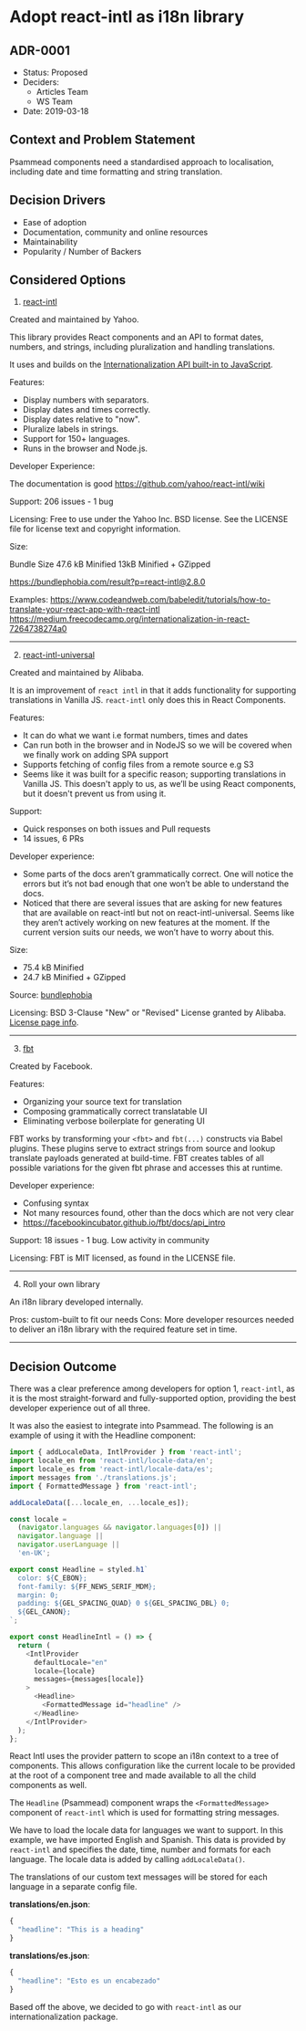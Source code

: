 # Adopt react-intl as i18n library
## ADR-0001

* Status: Proposed
* Deciders:
  * Articles Team
  * WS Team
* Date: 2019-03-18

## Context and Problem Statement

Psammead components need a standardised approach to localisation, including date and time formatting and string translation.

## Decision Drivers

* Ease of adoption
* Documentation, community and online resources
* Maintainability
* Popularity / Number of Backers

## Considered Options

1. [react-intl](https://github.com/yahoo/react-intl)

Created and maintained by Yahoo.

This library provides React components and an API to format dates, numbers, and strings, including pluralization and handling translations.

It uses and builds on the [Internationalization API built-in to JavaScript](https://developer.mozilla.org/en-US/docs/Web/JavaScript/Reference/Global_Objects/Intl).

Features:
* Display numbers with separators.
* Display dates and times correctly.
* Display dates relative to "now".
* Pluralize labels in strings.
* Support for 150+ languages.
* Runs in the browser and Node.js.

Developer Experience:

The documentation is good https://github.com/yahoo/react-intl/wiki

Support: 206 issues - 1 bug

Licensing: Free to use under the Yahoo Inc. BSD license. See the LICENSE file for license text and copyright information.

Size:

Bundle Size
47.6 kB Minified
13kB Minified + GZipped

https://bundlephobia.com/result?p=react-intl@2.8.0

Examples:
https://www.codeandweb.com/babeledit/tutorials/how-to-translate-your-react-app-with-react-intl
https://medium.freecodecamp.org/internationalization-in-react-7264738274a0

---

2. [react-intl-universal](https://github.com/alibaba/react-intl-universal)

Created and maintained by Alibaba.

It is an improvement of `react intl` in that it adds functionality for supporting translations in Vanilla JS. `react-intl` only does this in React Components.

Features:
* It can do what we want i.e format numbers, times and dates
* Can run both in the browser and in NodeJS so we will be covered when we finally work on adding SPA support
* Supports fetching of config files from a remote source e.g S3
* Seems like it was built for a specific reason; supporting translations in Vanilla JS. This doesn't apply to us, as we’ll be using React components, but it doesn't prevent us from using it.

Support:
* Quick responses on both issues and Pull requests
* 14 issues, 6 PRs

Developer experience:
* Some parts of the docs aren’t grammatically correct. One will notice the errors but it’s not bad enough that one won’t be able to understand the docs.
* Noticed that there are several issues that are asking for new features that are available on react-intl but not on react-intl-universal. Seems like they aren’t actively working on new features at the moment. If the current version suits our needs, we won’t have to worry about this.

Size:

- 75.4 kB Minified
- 24.7 kB Minified + GZipped

Source: [bundlephobia](https://bundlephobia.com/result?p=react-intl-universal@1.15.5)

Licensing: BSD 3-Clause "New" or "Revised" License granted by Alibaba. [License page info](https://github.com/alibaba/react-intl-universal/blob/master/LICENSE.md).

---

3. [fbt](https://github.com/facebookincubator/fbt)

Created by Facebook.

Features:
* Organizing your source text for translation
* Composing grammatically correct translatable UI
* Eliminating verbose boilerplate for generating UI

FBT works by transforming your `<fbt>` and `fbt(...)` constructs via Babel plugins. These plugins serve to extract strings from source and lookup translate payloads generated at build-time. FBT creates tables of all possible variations for the given fbt phrase and accesses this at runtime.

Developer experience:

* Confusing syntax
* Not many resources found, other than the docs which are not very clear
* https://facebookincubator.github.io/fbt/docs/api_intro

Support: 18 issues - 1 bug. Low activity in community

Licensing: FBT is MIT licensed, as found in the LICENSE file.

---
4. Roll your own library

An i18n library developed internally.

Pros: custom-built to fit our needs
Cons: More developer resources needed to deliver an i18n library with the required feature set in time.

---

## Decision Outcome

There was a clear preference among developers for option 1, `react-intl`, as it is the most straight-forward and fully-supported option, providing the best developer experience out of all three. 

It was also the easiest to integrate into Psammead. The following is an example of using it with the Headline component:

```javascript
import { addLocaleData, IntlProvider } from 'react-intl'; 
import locale_en from 'react-intl/locale-data/en'; 
import locale_es from 'react-intl/locale-data/es'; 
import messages from './translations.js'; 
import { FormattedMessage } from 'react-intl'; 

addLocaleData([...locale_en, ...locale_es]);

const locale = 
  (navigator.languages && navigator.languages[0]) || 
  navigator.language ||
  navigator.userLanguage ||
  'en-UK';

export const Headline = styled.h1`
  color: ${C_EBON};
  font-family: ${FF_NEWS_SERIF_MDM};
  margin: 0;
  padding: ${GEL_SPACING_QUAD} 0 ${GEL_SPACING_DBL} 0;
  ${GEL_CANON};
`;

export const HeadlineIntl = () => {
  return (
    <IntlProvider
      defaultLocale="en"
      locale={locale}
      messages={messages[locale]}
    >
      <Headline>
        <FormattedMessage id="headline" />
      </Headline>
    </IntlProvider>
  );
};
```

React Intl uses the provider pattern to scope an i18n context to a tree of components. This allows configuration like the current locale to be provided at the root of a component tree and made available to all the child components as well.

The `Headline` (Psammead) component wraps the `<FormattedMessage>` component of `react-intl` which is used for formatting string messages.

We have to load the locale data for languages we want to support. In this example, we have imported English and Spanish. This data is provided by `react-intl` and specifies the date, time, number and formats for each language. The locale data is added by calling `addLocaleData()`.

The translations of our custom text messages will be stored for each language in a separate config file.

**translations/en.json**:
```javascript
{
  "headline": "This is a heading"
}
```

**translations/es.json**:
```javascript
{
  "headline": "Esto es un encabezado"
}
```

Based off the above, we decided to go with `react-intl` as our internationalization package.
